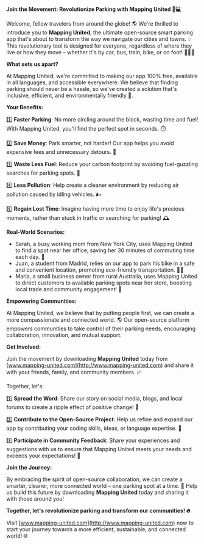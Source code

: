 **Join the Movement: Revolutionize Parking with Mapping United 🚗💻**

Welcome, fellow travelers from around the globe! 🌎 We're thrilled to introduce you to **Mapping United**, the ultimate open-source smart parking app that's about to transform the way we navigate our cities and towns. 💡 This revolutionary tool is designed for everyone, regardless of where they live or how they move – whether it's by car, bus, train, bike, or on foot! 🚴‍♀️👣

**What sets us apart?**

At Mapping United, we're committed to making our app 100% free, available in all languages, and accessible everywhere. We believe that finding parking should never be a hassle, so we've created a solution that's inclusive, efficient, and environmentally friendly 🌟.

**Your Benefits:**

1️⃣ **Faster Parking**: No more circling around the block, wasting time and fuel! With Mapping United, you'll find the perfect spot in seconds. ⏱️

2️⃣ **Save Money**: Park smarter, not harder! Our app helps you avoid expensive fees and unnecessary detours. 💸

3️⃣ **Waste Less Fuel**: Reduce your carbon footprint by avoiding fuel-guzzling searches for parking spots. 🌿

4️⃣ **Less Pollution**: Help create a cleaner environment by reducing air pollution caused by idling vehicles. 🌬️

5️⃣ **Regain Lost Time**: Imagine having more time to enjoy life's precious moments, rather than stuck in traffic or searching for parking! 🕰️

**Real-World Scenarios:**

* Sarah, a busy working mom from New York City, uses Mapping United to find a spot near her office, saving her 30 minutes of commuting time each day. 🙌
* Juan, a student from Madrid, relies on our app to park his bike in a safe and convenient location, promoting eco-friendly transportation. 🚴‍♂️
* Maria, a small business owner from rural Australia, uses Mapping United to direct customers to available parking spots near her store, boosting local trade and community engagement! 💪

**Empowering Communities:**

At Mapping United, we believe that by putting people first, we can create a more compassionate and connected world. 🌎 Our open-source platform empowers communities to take control of their parking needs, encouraging collaboration, innovation, and mutual support.

**Get Involved:**

Join the movement by downloading **Mapping United** today from [www.mapping-united.com](http://www.mapping-united.com) and share it with your friends, family, and community members. 📈

Together, let's:

1️⃣ **Spread the Word**: Share our story on social media, blogs, and local forums to create a ripple effect of positive change! 🌊

2️⃣ **Contribute to the Open-Source Project**: Help us refine and expand our app by contributing your coding skills, ideas, or language expertise. 🤝

3️⃣ **Participate in Community Feedback**: Share your experiences and suggestions with us to ensure that Mapping United meets your needs and exceeds your expectations! 💬

**Join the Journey:**

By embracing the spirit of open-source collaboration, we can create a smarter, cleaner, more connected world – one parking spot at a time. 🌟 Help us build this future by downloading **Mapping United** today and sharing it with those around you!

**Together, let's revolutionize parking and transform our communities! 🔥**

Visit [www.mapping-united.com](http://www.mapping-united.com) now to start your journey towards a more efficient, sustainable, and connected world! 🌐